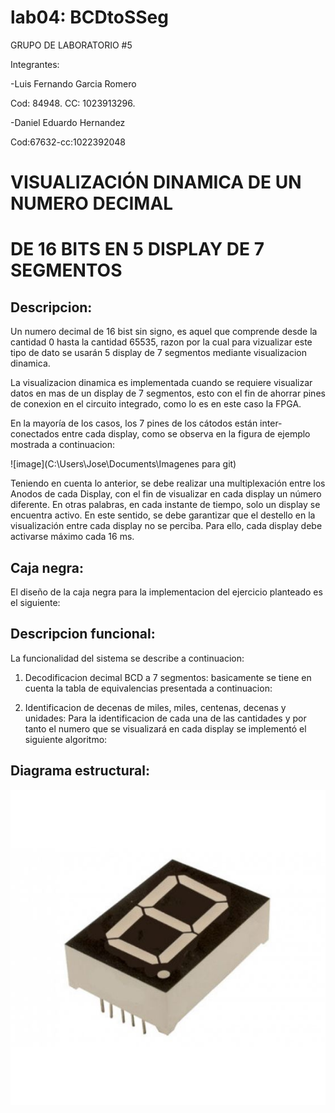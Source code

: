 # lab04: BCDtoSSeg

GRUPO DE LABORATORIO #5

Integrantes:

-Luis Fernando Garcia Romero

Cod: 84948.
CC: 1023913296.

-Daniel Eduardo Hernandez

Cod:67632-cc:1022392048

# **VISUALIZACIÓN DINAMICA DE UN NUMERO DECIMAL**
# **DE 16 BITS EN 5 DISPLAY DE 7 SEGMENTOS**

## **Descripcion:**

Un numero decimal de 16 bist sin signo, es aquel que comprende desde la cantidad 0 hasta la cantidad 65535, razon por la cual para vizualizar este tipo de dato se usarán 5 display de 7 segmentos mediante visualizacion dinamica.

La visualizacion dinamica es implementada cuando se requiere visualizar datos en mas de un display de 7 segmentos, esto con el fin de ahorrar pines de conexion en el circuito integrado, como lo es en este caso la FPGA.

En la mayoría de los casos, los 7 pines de los cátodos están inter-conectados entre cada display, como se observa en la figura de ejemplo mostrada a continuacion:

![image](C:\Users\Jose\Documents\Imagenes para git)
 
Teniendo en cuenta lo anterior, se debe realizar una multiplexación entre los Anodos de cada Display, con el fin de visualizar en cada display un número diferente. En otras palabras, en cada instante de tiempo, solo un display se encuentra activo. En este sentido, se debe garantizar que el destello en la visualización entre cada display no se perciba. Para ello, cada display debe activarse máximo cada 16 ms.

## **Caja negra:**

El diseño de la caja negra para la implementacion del ejercicio planteado es el siguiente:

 

## **Descripcion funcional:**

La funcionalidad del sistema se describe a continuacion:

1) Decodificacion decimal BCD a 7 segmentos: basicamente se tiene en cuenta la tabla de equivalencias presentada a continuacion:


2) Identificacion de decenas de miles, miles, centenas, decenas y unidades: Para la identificacion de cada una de las cantidades y por tanto el numero que se visualizará en cada display se implementó el siguiente algoritmo:
 

## **Diagrama estructural:**

![image](https://github.com/ELINGAP-7545/lab04-grupo-5/blob/master/figs/display7s.jpg)
 



